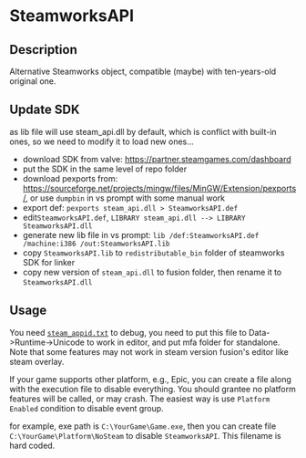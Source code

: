 # SteamworksAPI

## Description

Alternative Steamworks object, compatible (maybe) with ten-years-old original one.

## Update SDK

as lib file will use steam_api.dll by default, which is conflict with built-in ones, so we need to modify it to load new ones...

- download SDK from valve: <https://partner.steamgames.com/dashboard>
- put the SDK in the same level of repo folder
- download pexports from: <https://sourceforge.net/projects/mingw/files/MinGW/Extension/pexports/>, or use `dumpbin` in vs prompt with some manual work
- export def: `pexports steam_api.dll > SteamworksAPI.def`
- edit`SteamworksAPI.def`, `LIBRARY steam_api.dll --> LIBRARY SteamworksAPI.dll`
- generate new lib file in vs prompt: `lib /def:SteamworksAPI.def /machine:i386 /out:SteamworksAPI.lib`
- copy `SteamworksAPI.lib` to `redistributable_bin` folder of steamworks SDK for linker
- copy new version of `steam_api.dll` to fusion folder, then rename it to `SteamworksAPI.dll`

## Usage

You need [`steam_appid.txt`](https://partner.steamgames.com/doc/api/steam_api#SteamAPI_Init) to debug, you need to put this file to Data->Runtime->Unicode to work in editor, and put mfa folder for standalone. Note that some features may not work in steam version fusion's editor like steam overlay.

If your game supports other platform, e.g., Epic, you can create a file along with the execution file to disable everything. You should grantee no platform features will be called, or may crash. The easiest way is use `Platform Enabled` condition to disable event group.

for example, exe path is `C:\YourGame\Game.exe`, then you can create file `C:\YourGame\Platform\NoSteam` to disable `SteamworksAPI`. This filename is hard coded.
